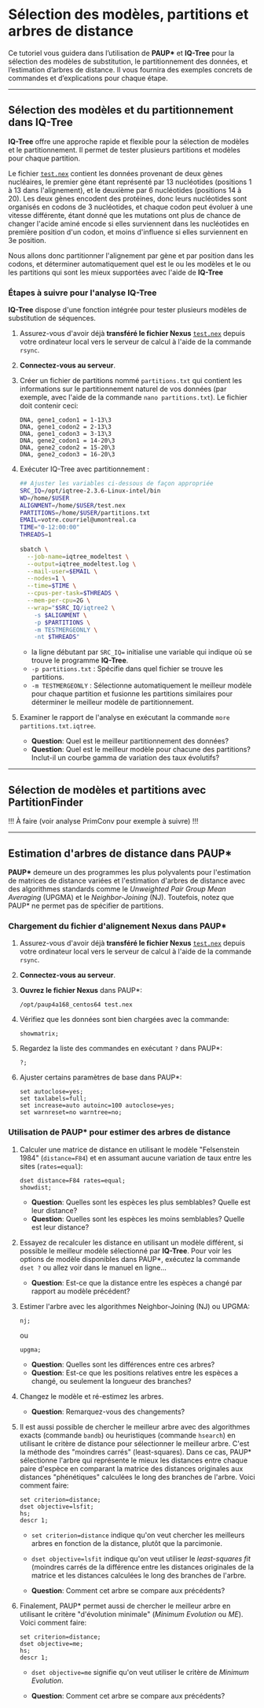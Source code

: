 # Sélection des modèles, partitions et arbres de distance

Ce tutoriel vous guidera dans l’utilisation de **PAUP\*** et **IQ-Tree** pour la sélection des 
modèles de substitution, le partitionnement des données, et l’estimation d’arbres de distance. 
Il vous fournira des exemples concrets de commandes et d’explications pour chaque étape.

---

## Sélection des modèles et du partitionnement dans IQ-Tree

**IQ-Tree** offre une approche rapide et flexible pour la sélection de modèles et le 
partitionnement. Il permet de tester plusieurs partitions et modèles pour chaque partition.

Le fichier [`test.nex`](fichiers/test.nex) contient les données provenant de deux gènes 
nucléaires, le premier gène étant représenté par 13 nucléotides (positions 1 à 13 dans 
l'alignement), et le deuxième par 6 nucléotides (positions 14 à 20). Les deux gènes encodent des 
protéines, donc leurs nucléotides sont organisés en codons de 3 nucléotides, et chaque codon peut 
évoluer à une vitesse différente, étant donné que les mutations ont plus de chance de changer 
l'acide aminé encode si elles surviennent dans les nucléotides en première position d'un codon, et 
moins d'influence si elles surviennent en 3e position.

Nous allons donc partitionner l'alignement par gène et par position dans les codons, et déterminer 
automatiquement quel est le ou les modèles et le ou les partitions qui sont les mieux supportées 
avec l'aide de **IQ-Tree**

### Étapes à suivre pour l'analyse IQ-Tree

**IQ-Tree** dispose d'une fonction intégrée pour tester plusieurs modèles de substitution de 
séquences.

1. Assurez-vous d'avoir déjà **transféré le fichier Nexus** [`test.nex`](fichiers/test.nex) depuis 
votre ordinateur local vers le serveur de calcul à l'aide de la commande `rsync`.

2. **Connectez-vous au serveur**.  

3. Créer un fichier de partitions nommé `partitions.txt` qui contient les informations sur le 
partitionnement naturel de vos données (par exemple, avec l'aide de la commande 
`nano partitions.txt`). Le fichier doit contenir ceci:  
   ```
   DNA, gene1_codon1 = 1-13\3
   DNA, gene1_codon2 = 2-13\3
   DNA, gene1_codon3 = 3-13\3
   DNA, gene2_codon1 = 14-20\3
   DNA, gene2_codon2 = 15-20\3
   DNA, gene2_codon3 = 16-20\3
   ```

4. Exécuter IQ-Tree avec partitionnement :
   ```bash
   ## Ajuster les variables ci-dessous de façon appropriée
   SRC_IQ=/opt/iqtree-2.3.6-Linux-intel/bin
   WD=/home/$USER
   ALIGNMENT=/home/$USER/test.nex
   PARTITIONS=/home/$USER/partitions.txt
   EMAIL=votre.courriel@umontreal.ca
   TIME="0-12:00:00"
   THREADS=1
      
   sbatch \
     --job-name=iqtree_modeltest \
     --output=iqtree_modeltest.log \
     --mail-user=$EMAIL \
     --nodes=1 \
     --time=$TIME \
     --cpus-per-task=$THREADS \
     --mem-per-cpu=2G \
     --wrap="$SRC_IQ/iqtree2 \
	   -s $ALIGNMENT \
	   -p $PARTITIONS \
	   -m TESTMERGEONLY \
	   -nt $THREADS"
   
   ```
   - la ligne débutant par `SRC_IQ=` initialise une variable qui indique où se trouve le programme 
   **IQ-Tree**.
   - `-p partitions.txt` : Spécifie dans quel fichier se trouve les partitions.
   - `-m TESTMERGEONLY` : Sélectionne automatiquement le meilleur modèle pour chaque partition et 
   fusionne les partitions similaires pour déterminer le meilleur modèle de partitionnement.

5. Examiner le rapport de l'analyse en exécutant la commande `more partitions.txt.iqtree`.
   
   - **Question**: Quel est le meilleur partitionnement des données?
   - **Question**: Quel est le meilleur modèle pour chacune des partitions? Inclut-il un courbe 
   gamma de variation des taux évolutifs?

---

## Sélection de modèles et partitions avec PartitionFinder

!!! À faire (voir analyse PrimConv pour exemple à suivre) !!!

---

## Estimation d'arbres de distance dans PAUP\*

**PAUP\*** demeure un des programmes les plus polyvalents pour l'estimation de matrices de 
distance variées et l'estimation d'arbres de distance avec des algorithmes standards comme le 
*Unweighted Pair Group Mean Averaging* (UPGMA) et le *Neighbor-Joining* (NJ). Toutefois, notez 
que PAUP\* ne permet pas de spécifier de partitions.

### Chargement du fichier d'alignement Nexus dans PAUP\*

1. Assurez-vous d'avoir déjà **transféré le fichier Nexus** [`test.nex`](fichiers/test.nex) depuis 
votre ordinateur local vers le serveur de calcul à l'aide de la commande `rsync`.

2. **Connectez-vous au serveur**.  

3. **Ouvrez le fichier Nexus** dans PAUP*:  
   ```paup
   /opt/paup4a168_centos64 test.nex
   
   ```

4. Vérifiez que les données sont bien chargées avec la commande:  
   ```paup
   showmatrix;
   
   ```
5. Regardez la liste des commandes en exécutant `?` dans PAUP*:
   ```paup
   ?;
   
   ```
   
6. Ajuster certains paramètres de base dans PAUP*:  
   ```paup
   set autoclose=yes;
   set taxlabels=full;
   set increase=auto autoinc=100 autoclose=yes;
   set warnreset=no warntree=no;
   
   ```

### Utilisation de PAUP* pour estimer des arbres de distance

1. Calculer une matrice de distance en utilisant le modèle "Felsenstein 1984" (`distance=F84`) et 
en assumant aucune variation de taux entre les sites (`rates=equal`):  
   ```paup
   dset distance=F84 rates=equal;
   showdist;
   
   ```
   - **Question**: Quelles sont les espèces les plus semblables? Quelle est leur distance?
   - **Question**: Quelles sont les espèces les moins semblables? Quelle est leur distance?

2. Essayez de recalculer les distance en utilisant un modèle différent, si possible le meilleur 
modèle sélectionné par **IQ-Tree**. Pour voir les options de modèle disponibles dans PAUP\*, 
exécutez la commande `dset ?` ou allez voir dans le manuel en ligne...

   - **Question**: Est-ce que la distance entre les espèces a changé par rapport au modèle 
   précédent?

3. Estimer l'arbre avec les algorithmes Neighbor-Joining (NJ) ou UPGMA:  
   ```paup
   nj;
   
   ```

   ou

   ```paup
   upgma;
   
   ```

   - **Question**: Quelles sont les différences entre ces arbres?
   - **Question**: Est-ce que les positions relatives entre les espèces a changé, ou seulement la 
   longueur des branches?

4. Changez le modèle et ré-estimez les arbres.  
   
   - **Question**: Remarquez-vous des changements?

5. Il est aussi possible de chercher le meilleur arbre avec des algorithmes exacts 
(commande `bandb`) ou heuristiques (commande `hsearch`) en utilisant le critère de distance pour 
sélectionner le meilleur arbre. C'est la méthode des "moindres carrés" (least-squares). Dans ce 
cas, PAUP\* sélectionne l'arbre qui représente le mieux les distances entre chaque paire d'espèce 
en comparant la matrice des distances originales aux distances "phénétiques" calculées le long 
des branches de l'arbre. Voici comment faire:  
   ```paup
   set criterion=distance;
   dset objective=lsfit;
   hs;
   descr 1;
   
   ```
   
   - `set criterion=distance` indique qu'on veut chercher les meilleurs arbres en fonction de la 
   distance, plutôt que la parcimonie.
   - `dset objective=lsfit` indique qu'on veut utiliser le *least-squares fit* (moindres carrés de 
   la différence entre les distances originales de la matrice et les distances calculées le long 
   des branches de l'arbre.
   
   - **Question**: Comment cet arbre se compare aux précédents?
   
6. Finalement, PAUP\* permet aussi de chercher le meilleur arbre en utilisant le critère 
"d'évolution minimale" (*Minimum Evolution* ou *ME*). Voici comment faire:  
   ```paup
   set criterion=distance;
   dset objective=me;
   hs;
   descr 1;
   
   ```
   
   - `dset objective=me` signifie qu'on veut utiliser le critère de *Minimum Evolution*.
   
   - **Question**: Comment cet arbre se compare aux précédents?